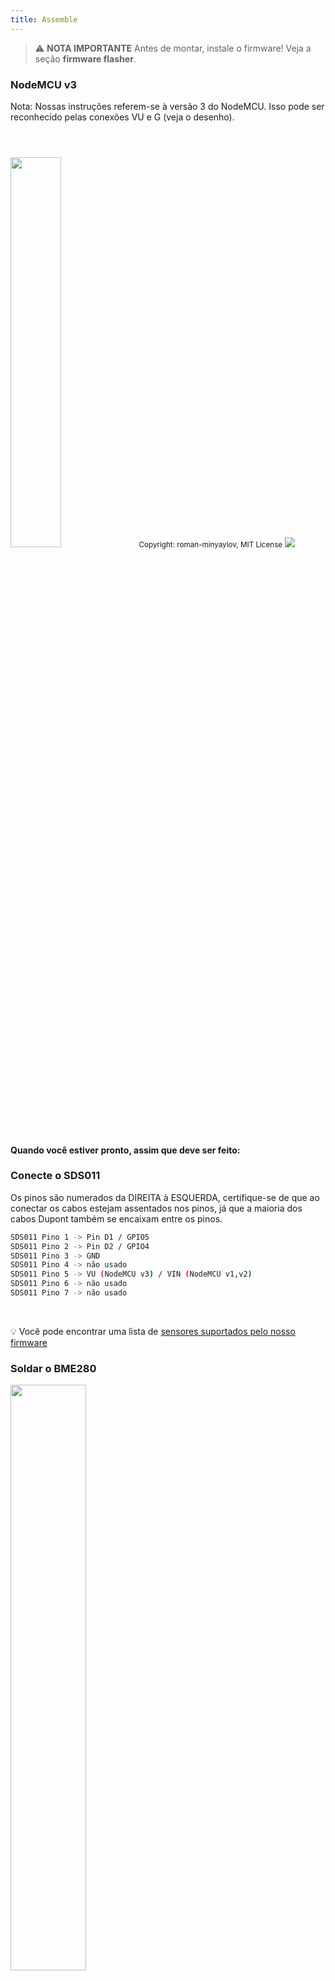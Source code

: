 ```yaml
---
title: Assemble
---
```


> ⚠️ **NOTA IMPORTANTE**
Antes de montar, instale o firmware!
Veja a seção __firmware flasher__.

### NodeMCU v3
Nota: Nossas instruções referem-se à versão 3 do NodeMCU. Isso pode ser reconhecido pelas conexões VU e G (veja o desenho). 

<img src="../docs/airrohr/airrohr-wiring-sds011-bme280.jpg" style="width:40%; margin-top: 3em" loading="lazy"/>
<small>Copyright: roman-minyaylov, MIT License</small>


<img src="../docs/airrohr/nodemcu-v3-bme280.jpeg" style="margin-top: 1em" loading="lazy"/>

#### Quando você estiver pronto, assim que deve ser feito:


### Conecte o SDS011
Os pinos são numerados da DIREITA à ESQUERDA, certifique-se de que ao conectar os cabos estejam assentados nos pinos, já que a maioria dos cabos Dupont também se encaixam entre os pinos.
```bash
SDS011 Pino 1 -> Pin D1 / GPIO5
SDS011 Pino 2 -> Pin D2 / GPIO4
SDS011 Pino 3 -> GND
SDS011 Pino 4 -> não usado
SDS011 Pino 5 -> VU (NodeMCU v3) / VIN (NodeMCU v1,v2)
SDS011 Pino 6 -> não usado
SDS011 Pino 7 -> não usado
```

<br>

💡 Você pode encontrar uma lista de [sensores suportados pelo nosso firmware](https://github.com/opendata-stuttgart/sensors-software/blob/master/airrohr-firmware/Readme.md)



### Soldar o BME280
<img src="../docs/airrohr/solder-a-bme-280.jpeg" style="width:49%; padding-right: 0.5em" class="items-center" loading="lazy"/>
<img src="../docs/airrohr/solder-bme-280.jpeg" style="width:49%;" loading="lazy"/>

Conecte o cabeçalho do pino com a placa BME280. Solde-o por trás. As lacunas entre os pinos são muito pequenas, então seja paciente e cuidadoso.

O truque é colocar a ponta do ferro de solda no pino, aquecer um pouco e depois aplicar levemente a solda. 



### Conecte o BME280
Os pinos são numerados da ESQUERDA à DIREITA.
```bash
VIN -> Pino 3V3 (3.3V)
GND->  GND/G
SDA -> Pino D3
SCL -> Pino D4
```

### Amarre tudo junto

 #### Conecte o NodeMCU e o SDS011
<img src="../docs/airrohr/tie-air-quality-sensor-together.jpeg" loading="lazy"/>
Use uma braçadeira para conectar o NodeMCU (ESP8266) e o sensor SDS011 para que a antena Wifi aponte para longe do sensor

 #### Conecte o tubo flexível
 <img src="../docs/airrohr/sds011-with-tube.jpeg" style="width:49%; padding-right: 0.5em" loading="lazy"/>
 <img src="../docs/airrohr/bme280-tied-to-tube.jpeg" style="width:49%;" loading="lazy"/>

* conecte o tubo flexível ao sensor SDS011
* Use outra braçadeira para prender o sensor de temperatura BME280 ao tubo
* Passe o cabo USB pelo tubo. Monte o SDS011 com o NodeMCU voltado para cima e o ventilador voltado para baixo
 
 #### Empurre o sensor para dentro do tubo
* Empurre as peças para dentro do tubo, para que fique preso dentro
* Cabo USB, tubo flexível e BME280 devem ficar virados para fora da extremidade do tubo
* Empurre o outro tubo para o primeiro.

<img src="../docs/airrohr/sds011-jammed-into-tube.jpeg" loading="lazy"/>

#### Finalizando
* Posicione o sensor de temperatura no tubo flexível, de forma que fique na borda do tubo.
* Corte o tubo flexível na extremidade do tubo
* Opcional: você pode cobrir as extremidades abertas do tubo com uma malha fina. Então o ar pode circular, mas os insetos não entram
 
<img src="../docs/airrohr/position-bme280.jpeg" loading="lazy"/>

### Colocação
O local ideal seria 1,5 a 3,5 metros acima da rua e bem ventilado. No entanto, isso não pode ser feito para todas as pessoas, pois, portanto, informações como a altura acima do solo e a posição para a rua são solicitadas durante o registro.

